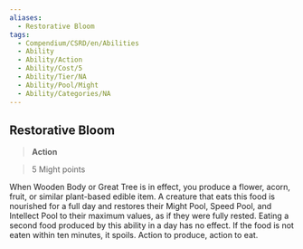 ```yaml
---
aliases:
  - Restorative Bloom
tags:
  - Compendium/CSRD/en/Abilities
  - Ability
  - Ability/Action
  - Ability/Cost/5
  - Ability/Tier/NA
  - Ability/Pool/Might
  - Ability/Categories/NA
---
```

  
    
## Restorative Bloom    
>**Action**    
>5 Might points  
    
When Wooden Body or Great Tree is in effect, you produce a flower, acorn, fruit, or similar plant-based edible item. A creature that eats this food is nourished for a full day and restores their Might Pool, Speed Pool, and Intellect Pool to their maximum values, as if they were fully rested. Eating a second food produced by this ability in a day has no effect. If the food is not eaten within ten minutes, it spoils. Action to produce, action to eat.